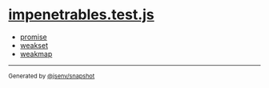 # [impenetrables.test.js](../impenetrables.test.js)



- [promise](promise/promise.md)
- [weakset](weakset/weakset.md)
- [weakmap](weakmap/weakmap.md)

---
<sub>
  Generated by <a href="https://github.com/jsenv/core/tree/main/packages/independent/snapshot">@jsenv/snapshot</a>
</sub>